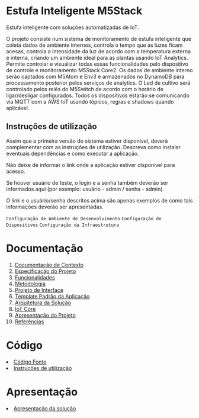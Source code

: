 # Estufa Inteligente M5Stack
 Estufa inteligente com soluções automatizadas de IoT.

O projeto consiste num sistema de monitoramento de estufa inteligente que coleta dados de ambiente internos, controla o tempo que as luzes ficam acesas, controla a intensidade da luz de acordo com a temperatura externa e interna, criando um ambiente ideal para as plantas usando IoT Analytics. Permite controlar e visualizar todas essas funcionalidades pelo dispositivo de controle e monitoramento M5Stack Core2. Os dados de ambiente interno serão captados com M5Atom e Env3 e armazenados no DynamoDB para processamento posterior pelos serviços de analytics. O Led de cultivo será controlado pelos relés do M5Switch de acordo com o horário de ligar/desligar configurados. Todos os dispositivos estarão se comunicando via MQTT com a AWS IoT usando tópicos, regras e shadows quando aplicável.

## Instruções de utilização

Assim que a primeira versão do sistema estiver disponível, deverá complementar com as instruções de utilização. Descreva como instalar eventuais dependências e como executar a aplicação.

Não deixe de informar o link onde a aplicação estiver disponível para acesso.

Se houver usuário de teste, o login e a senha também deverão ser informados aqui (por exemplo: usuário - admin / senha - admin).

O link e o usuário/senha descritos acima são apenas exemplos de como tais informações deverão ser apresentadas.

`Configuração de Ambiente de Desenvolvimento`
`Configuração de Dispositivos`
`Configuração da Infraestrutura`

# Documentação

<ol>
<li><a href="docs/documentacao-de-contexto.md"> Documentação de Contexto</a></li>
<li><a href="docs/especificacao-do-projeto.md"> Especificação do Projeto</a></li>
<li><a href="docs/funcionalidades.md"> Funcionalidades</a></li>
<li><a href="docs/metodologia.md"> Metodologia</a></li>
<li><a href="docs/projeto-de-interface.md"> Projeto de Interface</a></li>
<li><a href="docs/template-padrao-da-aplicacao.md"> Template Padrão da Aplicação</a></li>
<li><a href="docs/arquitetura-da-solucao.md"> Arquitetura da Solução</a></li>
<li><a href="docs/iot-core.md">IoT Core</a></li>
<li><a href="docs/apresentacao-do-projeto.md"> Apresentação do Projeto</a></li>
<li><a href="docs/referencias.md"> Referências</a></li>
</ol>

# Código

<li><a href="src/"> Código Fonte</a></li>
<li><a href="src/README.md"> Instruções de utilização</a></li>

# Apresentação

<li><a href="presentation/README.md"> Apresentação da solução</a></li>
